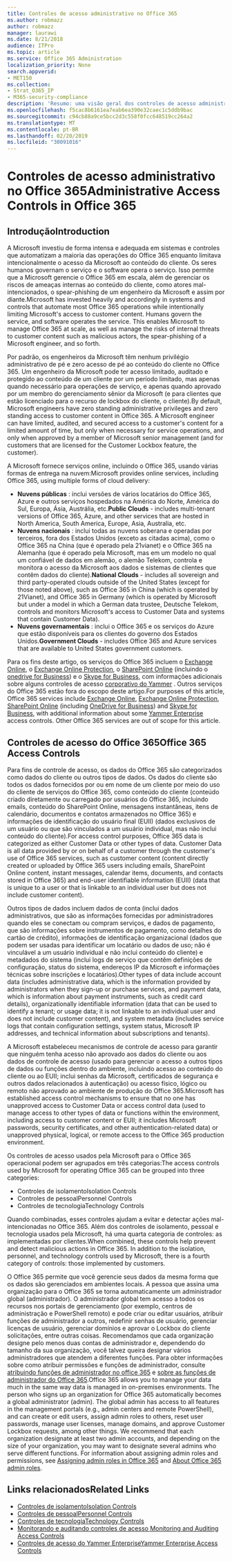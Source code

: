 ```yaml
---
title: Controles de acesso administrativo no Office 365
ms.author: robmazz
author: robmazz
manager: laurawi
ms.date: 8/21/2018
audience: ITPro
ms.topic: article
ms.service: Office 365 Administration
localization_priority: None
search.appverid:
- MET150
ms.collection:
- Strat_O365_IP
- M365-security-compliance
description: 'Resumo: uma visão geral dos controles de acesso administrativo e categorização de dados do Office 365.'
ms.openlocfilehash: f5cac8b6161ea7eab6ea390e32caec1c5ddb9bac
ms.sourcegitcommit: c94cb88a9ce5bcc2d3c558f0fcc648519cc264a2
ms.translationtype: MT
ms.contentlocale: pt-BR
ms.lasthandoff: 02/20/2019
ms.locfileid: "30091016"
---
```

# <a name="administrative-access-controls-in-office-365"></a><span data-ttu-id="260cb-103">Controles de acesso administrativo no Office 365</span><span class="sxs-lookup"><span data-stu-id="260cb-103">Administrative Access Controls in Office 365</span></span> 

## <a name="introduction"></a><span data-ttu-id="260cb-104">Introdução</span><span class="sxs-lookup"><span data-stu-id="260cb-104">Introduction</span></span>
<span data-ttu-id="260cb-p101">A Microsoft investiu de forma intensa e adequada em sistemas e controles que automatizam a maioria das operações do Office 365 enquanto limitava intencionalmente o acesso da Microsoft ao conteúdo do cliente. Os seres humanos governam o serviço e o software opera o serviço. Isso permite que a Microsoft gerencie o Office 365 em escala, além de gerenciar os riscos de ameaças internas ao conteúdo do cliente, como atores mal-intencionados, o spear-phishing de um engenheiro da Microsoft e assim por diante.</span><span class="sxs-lookup"><span data-stu-id="260cb-p101">Microsoft has invested heavily and accordingly in systems and controls that automate most Office 365 operations while intentionally limiting Microsoft's access to customer content. Humans govern the service, and software operates the service. This enables Microsoft to manage Office 365 at scale, as well as manage the risks of internal threats to customer content such as malicious actors, the spear-phishing of a Microsoft engineer, and so forth.</span></span>

<span data-ttu-id="260cb-p102">Por padrão, os engenheiros da Microsoft têm nenhum privilégio administrativo de pé e zero acesso de pé ao conteúdo do cliente no Office 365. Um engenheiro da Microsoft pode ter acesso limitado, auditado e protegido ao conteúdo de um cliente por um período limitado, mas apenas quando necessário para operações de serviço, e apenas quando aprovado por um membro do gerenciamento sênior da Microsoft (e para clientes que estão licenciado para o recurso de lockbox do cliente, o cliente).</span><span class="sxs-lookup"><span data-stu-id="260cb-p102">By default, Microsoft engineers have zero standing administrative privileges and zero standing access to customer content in Office 365. A Microsoft engineer can have limited, audited, and secured access to a customer's content for a limited amount of time, but only when necessary for service operations, and only when approved by a member of Microsoft senior management (and for customers that are licensed for the Customer Lockbox feature, the customer).</span></span>

<span data-ttu-id="260cb-110">A Microsoft fornece serviços online, incluindo o Office 365, usando várias formas de entrega na nuvem:</span><span class="sxs-lookup"><span data-stu-id="260cb-110">Microsoft provides online services, including Office 365, using multiple forms of cloud delivery:</span></span>

- <span data-ttu-id="260cb-111">**Nuvens públicas** : inclui versões de vários locatários do Office 365, Azure e outros serviços hospedados na América do Norte, América do Sul, Europa, Ásia, Austrália, etc.</span><span class="sxs-lookup"><span data-stu-id="260cb-111">**Public Clouds** - includes multi-tenant versions of Office 365, Azure, and other services that are hosted in North America, South America, Europe, Asia, Australia, etc.</span></span>
- <span data-ttu-id="260cb-112">**Nuvens nacionais** : inclui todas as nuvens soberana e operadas por terceiros, fora dos Estados Unidos (exceto as citadas acima), como o Office 365 na China (que é operado pela 21vianet) e o Office 365 na Alemanha (que é operado pela Microsoft, mas em um modelo no qual um confiável de dados em alemão, o alemão Telekom, controla e monitora o acesso da Microsoft aos dados e sistemas de clientes que contêm dados do cliente).</span><span class="sxs-lookup"><span data-stu-id="260cb-112">**National Clouds** - includes all sovereign and third party-operated clouds outside of the United States (except for those noted above), such as Office 365 in China (which is operated by 21Vianet), and Office 365 in Germany (which is operated by Microsoft but under a model in which a German data trustee, Deutsche Telekom, controls and monitors Microsoft's access to Customer Data and systems that contain Customer Data).</span></span>
- <span data-ttu-id="260cb-113">**Nuvens governamentais** : inclui o Office 365 e os serviços do Azure que estão disponíveis para os clientes do governo dos Estados Unidos.</span><span class="sxs-lookup"><span data-stu-id="260cb-113">**Government Clouds** - includes Office 365 and Azure services that are available to United States government customers.</span></span>

<span data-ttu-id="260cb-p103">Para os fins deste artigo, os serviços do Office 365 incluem o [Exchange Online](https://docs.microsoft.com/Exchange/exchange-online), o [Exchange Online Protection](https://docs.microsoft.com/Office365/SecurityCompliance/eop/exchange-online-protection-overview), o [SharePoint Online](https://docs.microsoft.com/sharepoint/sharepoint-online) (incluindo o [onedrive for Business](https://docs.microsoft.com/OneDrive/onedrive)) e o [Skype for Business](https://docs.microsoft.com/SkypeForBusiness/skype-for-business-online), com informações adicionais sobre alguns controles de acesso [corporativo do Yammer](https://support.office.com/article/yammer-–-admin-help-e1464355-1f97-49ac-b2aa-dd320b179dbe?ui=en-US&rs=en-US&ad=US) . Outros serviços do Office 365 estão fora do escopo deste artigo.</span><span class="sxs-lookup"><span data-stu-id="260cb-p103">For purposes of this article, Office 365 services include [Exchange Online](https://docs.microsoft.com/Exchange/exchange-online), [Exchange Online Protection](https://docs.microsoft.com/Office365/SecurityCompliance/eop/exchange-online-protection-overview), [SharePoint Online](https://docs.microsoft.com/sharepoint/sharepoint-online) (including [OneDrive for Business](https://docs.microsoft.com/OneDrive/onedrive)) and [Skype for Business](https://docs.microsoft.com/SkypeForBusiness/skype-for-business-online), with additional information about some [Yammer Enterprise](https://support.office.com/article/yammer-–-admin-help-e1464355-1f97-49ac-b2aa-dd320b179dbe?ui=en-US&rs=en-US&ad=US) access controls. Other Office 365 services are out of scope for this article.</span></span>

## <a name="office-365-access-controls"></a><span data-ttu-id="260cb-116">Controles de acesso do Office 365</span><span class="sxs-lookup"><span data-stu-id="260cb-116">Office 365 Access Controls</span></span>
<span data-ttu-id="260cb-p104">Para fins de controle de acesso, os dados do Office 365 são categorizados como dados do cliente ou outros tipos de dados. Os dados do cliente são todos os dados fornecidos por ou em nome de um cliente por meio do uso do cliente de serviços do Office 365, como conteúdo do cliente (conteúdo criado diretamente ou carregado por usuários do Office 365, incluindo emails, conteúdo do SharePoint Online, mensagens instantâneas, itens de calendário, documentos e contatos armazenados no Office 365) e informações de identificação do usuário final (EUII) (dados exclusivos de um usuário ou que são vinculados a um usuário individual, mas não inclui conteúdo do cliente).</span><span class="sxs-lookup"><span data-stu-id="260cb-p104">For access control purposes, Office 365 data is categorized as either Customer Data or other types of data. Customer Data is all data provided by or on behalf of a customer through the customer's use of Office 365 services, such as customer content (content directly created or uploaded by Office 365 users including emails, SharePoint Online content, instant messages, calendar items, documents, and contacts stored in Office 365) and end-user identifiable information (EUII) (data that is unique to a user or that is linkable to an individual user but does not include customer content).</span></span> 

<span data-ttu-id="260cb-119">Outros tipos de dados incluem dados de conta (inclui dados administrativos, que são as informações fornecidas por administradores quando eles se conectam ou compram serviços, e dados de pagamento, que são informações sobre instrumentos de pagamento, como detalhes do cartão de crédito), informações de identificação organizacional (dados que podem ser usadas para identificar um locatário ou dados de uso; não é vinculável a um usuário individual e não inclui conteúdo do cliente) e metadados do sistema (inclui logs de serviço que contêm definições de configuração, status do sistema, endereços IP da Microsoft e informações técnicas sobre inscrições e locatários).</span><span class="sxs-lookup"><span data-stu-id="260cb-119">Other types of data include account data (includes administrative data, which is the information provided by administrators when they sign-up or purchase services, and payment data, which is information about payment instruments, such as credit card details), organizationally identifiable information (data that can be used to identify a tenant; or usage data; it is not linkable to an individual user and does not include customer content), and system metadata (includes service logs that contain configuration settings, system status, Microsoft IP addresses, and technical information about subscriptions and tenants).</span></span>

<span data-ttu-id="260cb-120">A Microsoft estabeleceu mecanismos de controle de acesso para garantir que ninguém tenha acesso não aprovado aos dados do cliente ou aos dados de controle de acesso (usado para gerenciar o acesso a outros tipos de dados ou funções dentro do ambiente, incluindo acesso ao conteúdo do cliente ou ao EUII; inclui senhas da Microsoft, certificados de segurança e outros dados relacionados à autenticação) ou acesso físico, lógico ou remoto não aprovado ao ambiente de produção do Office 365.</span><span class="sxs-lookup"><span data-stu-id="260cb-120">Microsoft has established access control mechanisms to ensure that no one has unapproved access to Customer Data or access control data (used to manage access to other types of data or functions within the environment, including access to customer content or EUII; it includes Microsoft passwords, security certificates, and other authentication-related data) or unapproved physical, logical, or remote access to the Office 365 production environment.</span></span>

<span data-ttu-id="260cb-121">Os controles de acesso usados pela Microsoft para o Office 365 operacional podem ser agrupados em três categorias:</span><span class="sxs-lookup"><span data-stu-id="260cb-121">The access controls used by Microsoft for operating Office 365 can be grouped into three categories:</span></span>
- <span data-ttu-id="260cb-122">Controles de isolamento</span><span class="sxs-lookup"><span data-stu-id="260cb-122">Isolation Controls</span></span>
- <span data-ttu-id="260cb-123">Controles de pessoal</span><span class="sxs-lookup"><span data-stu-id="260cb-123">Personnel Controls</span></span>
- <span data-ttu-id="260cb-124">Controles de tecnologia</span><span class="sxs-lookup"><span data-stu-id="260cb-124">Technology Controls</span></span>

<span data-ttu-id="260cb-p105">Quando combinadas, esses controles ajudam a evitar e detectar ações mal-intencionadas no Office 365. Além dos controles de isolamento, pessoal e tecnologia usados pela Microsoft, há uma quarta categoria de controles: as implementadas por clientes.</span><span class="sxs-lookup"><span data-stu-id="260cb-p105">When combined, these controls help prevent and detect malicious actions in Office 365. In addition to the isolation, personnel, and technology controls used by Microsoft, there is a fourth category of controls: those implemented by customers.</span></span>

<span data-ttu-id="260cb-p106">O Office 365 permite que você gerencie seus dados da mesma forma que os dados são gerenciados em ambientes locais. A pessoa que assina uma organização para o Office 365 se torna automaticamente um administrador global (administrador). O administrador global tem acesso a todos os recursos nos portais de gerenciamento (por exemplo, centros de administração e PowerShell remoto) e pode criar ou editar usuários, atribuir funções de administrador a outros, redefinir senhas de usuário, gerenciar licenças de usuário, gerenciar domínios e aprovar o Lockbox do cliente solicitações, entre outras coisas. Recomendamos que cada organização designe pelo menos duas contas de administrador e, dependendo do tamanho da sua organização, você talvez queira designar vários administradores que atendem a diferentes funções. Para obter informações sobre como atribuir permissões e funções de administrador, consulte [atribuindo funções de administrador no office 365](https://support.office.com/article/Assigning-admin-roles-in-Office-365-eac4d046-1afd-4f1a-85fc-8219c79e1504) e [sobre as funções de administrador do Office 365](https://support.office.com/article/Permissions-in-Office-365-DA585EEA-F576-4F55-A1E0-87090B6AAA9D).</span><span class="sxs-lookup"><span data-stu-id="260cb-p106">Office 365 allows you to manage your data much in the same way data is managed in on-premises environments. The person who signs up an organization for Office 365 automatically becomes a global administrator (admin). The global admin has access to all features in the management portals (e.g., admin centers and remote PowerShell), and can create or edit users, assign admin roles to others, reset user passwords, manage user licenses, manage domains, and approve Customer Lockbox requests, among other things. We recommend that each organization designate at least two admin accounts, and depending on the size of your organization, you may want to designate several admins who serve different functions. For information about assigning admin roles and permissions, see [Assigning admin roles in Office 365](https://support.office.com/article/Assigning-admin-roles-in-Office-365-eac4d046-1afd-4f1a-85fc-8219c79e1504) and [About Office 365 admin roles](https://support.office.com/article/Permissions-in-Office-365-DA585EEA-F576-4F55-A1E0-87090B6AAA9D).</span></span>


## <a name="related-links"></a><span data-ttu-id="260cb-132">Links relacionados</span><span class="sxs-lookup"><span data-stu-id="260cb-132">Related Links</span></span>

- [<span data-ttu-id="260cb-133">Controles de isolamento</span><span class="sxs-lookup"><span data-stu-id="260cb-133">Isolation Controls</span></span>](office-365-isolation-controls.md)
- [<span data-ttu-id="260cb-134">Controles de pessoal</span><span class="sxs-lookup"><span data-stu-id="260cb-134">Personnel Controls</span></span>](office-365-personnel-controls.md)
- [<span data-ttu-id="260cb-135">Controles de tecnologia</span><span class="sxs-lookup"><span data-stu-id="260cb-135">Technology Controls</span></span>](office-365-technology-controls.md)
- [<span data-ttu-id="260cb-136">Monitorando e auditando controles de acesso </span><span class="sxs-lookup"><span data-stu-id="260cb-136">Monitoring and Auditing Access Controls</span></span>](office-365-monitoring-and-auditing-access-controls.md)
- [<span data-ttu-id="260cb-137">Controles de acesso do Yammer Enterprise</span><span class="sxs-lookup"><span data-stu-id="260cb-137">Yammer Enterprise Access Controls</span></span>](office-365-yammer-enterprise-access-controls.md)
